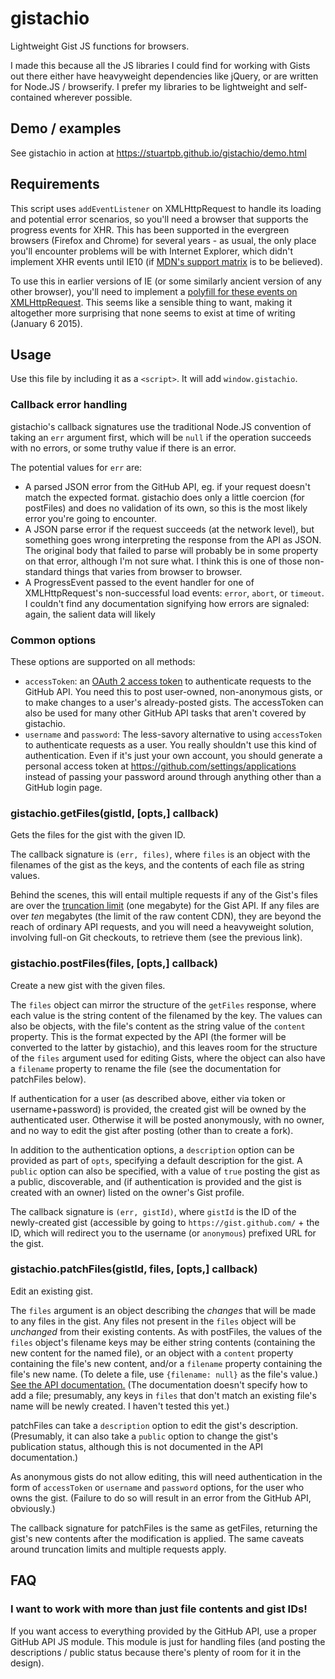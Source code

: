 # gistachio

Lightweight Gist JS functions for browsers.

I made this because all the JS libraries I could find for working with Gists
out there either have heavyweight dependencies like jQuery, or are written for
Node.JS / browserify. I prefer my libraries to be lightweight and
self-contained wherever possible.

## Demo / examples

See gistachio in action at https://stuartpb.github.io/gistachio/demo.html

## Requirements

This script uses `addEventListener` on XMLHttpRequest to handle its loading and
potential error scenarios, so you'll need a browser that supports the progress
events for XHR. This has been supported in the evergreen browsers (Firefox and
Chrome) for several years - as usual, the only place you'll encounter problems
will be with Internet Explorer, which didn't implement XHR events until IE10
(if [MDN's support matrix][MDNXHR] is to be believed).

To use this in earlier versions of IE (or some similarly ancient version of any
other browser), you'll need to implement a
[polyfill for these events on XMLHttpRequest][polyfill]. This seems like a
sensible thing to want, making it altogether more surprising that none seems to
exist at time of writing (January 6 2015).

[MDNXHR]: https://developer.mozilla.org/en-US/docs/Web/API/XMLHttpRequest#compat-desktop
[polyfill]: https://github.com/inexorabletash/polyfill/issues/49

## Usage

Use this file by including it as a `<script>`. It will add `window.gistachio`.

### Callback error handling

gistachio's callback signatures use the traditional Node.JS convention of
taking an `err` argument first, which will be `null` if the operation succeeds
with no errors, or some truthy value if there is an error.

The potential values for `err` are:

- A parsed JSON error from the GitHub API, eg. if your request doesn't match
  the expected format. gistachio does only a little coercion (for postFiles)
  and does no validation of its own, so this is the most likely error you're
  going to encounter.
- A JSON parse error if the request succeeds (at the network level), but
  something goes wrong interpreting the response from the API as JSON. The
  original body that failed to parse will probably be in some property on that
  error, although I'm not sure what. I think this is one of those non-standard
  things that varies from browser to browser.
- A ProgressEvent passed to the event handler for one of XMLHttpRequest's
  non-successful load events: `error`, `abort`, or `timeout`. I couldn't find
  any documentation signifying how errors are signaled: again, the salient data
  will likely

### Common options

These options are supported on all methods:

- `accessToken`: an [OAuth 2 access token][oauth] to authenticate requests to
  the GitHub API. You need this to post user-owned, non-anonymous gists, or to
  make changes to a user's already-posted gists. The accessToken can also be
  used for many other GitHub API tasks that aren't covered by gistachio.
- `username` and `password`: The less-savory alternative to using `accessToken`
  to authenticate requests as a user. You really shouldn't use this kind of
  authentication. Even if it's just your own account, you should generate a
  personal access token at https://github.com/settings/applications instead of
  passing your password around through anything other than a GitHub login page.

[oauth]: https://developer.github.com/v3/oauth/

### gistachio.getFiles(gistId, [opts,] callback)

Gets the files for the gist with the given ID.

The callback signature is `(err, files)`, where `files` is an object with the
filenames of the gist as the keys, and the contents of each file as string
values.

Behind the scenes, this will entail multiple requests if any of the Gist's
files are over the [truncation limit][truncation] (one megabyte) for the Gist
API. If any files are over *ten* megabytes (the limit of the raw content CDN),
they are beyond the reach of ordinary API requests, and you will need a
heavyweight solution, involving full-on Git checkouts, to retrieve them (see
the previous link).

[truncation]: https://developer.github.com/v3/gists/#truncation

### gistachio.postFiles(files, [opts,] callback)

Create a new gist with the given files.

The `files` object can mirror the structure of the `getFiles` response, where
each value is the string content of the filenamed by the key. The values can
also be objects, with the file's content as the string value of the `content`
property. This is the format expected by the API (the former will be converted
to the latter by gistachio), and this leaves room for the structure of the
`files` argument used for editing Gists, where the object can also have a
`filename` property to rename the file (see the documentation for patchFiles
below).

If authentication for a user (as described above, either via token or
username+password) is provided, the created gist will be owned by the
authenticated user. Otherwise it will be posted anonymously, with no owner, and
no way to edit the gist after posting (other than to create a fork).

In addition to the authentication options, a `description` option can be
provided as part of `opts`, specifying a default description for the gist. A
`public` option can also be specified, with a value of `true` posting the gist
as a public, discoverable, and (if authentication is provided and the gist is
created with an owner) listed on the owner's Gist profile.

The callback signature is `(err, gistId)`, where `gistId` is the ID of the
newly-created gist (accessible by going to `https://gist.github.com/` + the ID,
which will redirect you to the username (or `anonymous`) prefixed URL for the
gist.

### gistachio.patchFiles(gistId, files, [opts,] callback)

Edit an existing gist.

The `files` argument is an object describing the *changes* that will be made
to any files in the gist. Any files not present in the `files` object will be
*unchanged* from their existing contents. As with postFiles, the values of the
`files` object's filename keys may be either string contents (containing the
new content for the named file), or an object with a `content` property
containing the file's new content, and/or a `filename` property containing the
file's new name. (To delete a file, use `{filename: null}` as the file's
value.) [See the API documentation.][edit-a-gist] (The documentation doesn't
specify how to add a file; presumably, any keys in `files` that don't match an
existing file's name will be newly created. I haven't tested this yet.)

[edit-a-gist]: https://developer.github.com/v3/gists/#edit-a-gist

patchFiles can take a `description` option to edit the gist's description.
(Presumably, it can also take a `public` option to change the gist's
publication status, although this is not documented in the API documentation.)

As anonymous gists do not allow editing, this will need authentication in the
form of `accessToken` or `username` and `password` options, for the user who
owns the gist. (Failure to do so will result in an error from the GitHub API,
obviously.)

The callback signature for patchFiles is the same as getFiles, returning the
gist's new contents after the modification is applied. The same caveats around
truncation limits and multiple requests apply.

## FAQ

### I want to work with more than just file contents and gist IDs!

If you want access to everything provided by the GitHub API, use a proper
GitHub API JS module. This module is just for handling files (and posting the
descriptions / public status because there's plenty of room for it in the
design).
